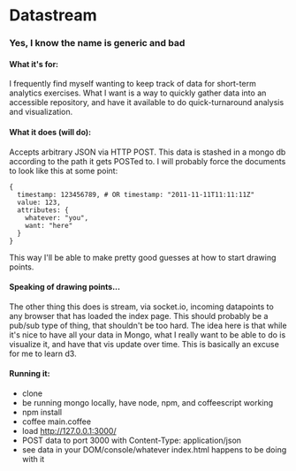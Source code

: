 # Datastream
### Yes, I know the name is generic and bad

#### What it's for:
I frequently find myself wanting to keep track of data for short-term
analytics exercises.  What I want is a way to quickly gather data into
an accessible repository, and have it available to do quick-turnaround
analysis and visualization.

#### What it does (will do):
Accepts arbitrary JSON via HTTP POST.  This data is stashed in a mongo
db according to the path it gets POSTed to.  I will probably force the
documents to look like this at some point:

    {
      timestamp: 123456789, # OR timestamp: "2011-11-11T11:11:11Z"
      value: 123,
      attributes: {
        whatever: "you",
        want: "here"
      }
    }

This way I'll be able to make pretty good guesses at how to start
drawing points.

#### Speaking of drawing points...
The other thing this does is stream, via socket.io, incoming datapoints
to any browser that has loaded the index page.  This should probably be
a pub/sub type of thing, that shouldn't be too hard.  The idea here is
that while it's nice to have all your data in Mongo, what I really
want to be able to do is visualize it, and have that vis update over
time.  This is basically an excuse for me to learn d3.

#### Running it:
* clone
* be running mongo locally, have node, npm, and coffeescript working
* npm install
* coffee main.coffee
* load http://127.0.0.1:3000/
* POST data to port 3000 with Content-Type: application/json
* see data in your DOM/console/whatever index.html happens to be doing
  with it
